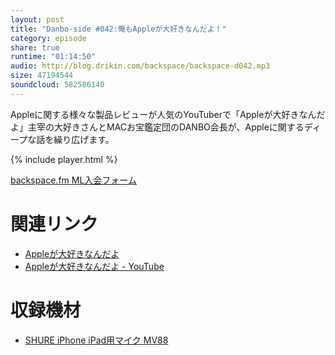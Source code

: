 ```yaml
---
layout: post
title: "Danbo-side #042:俺もAppleが大好きなんだよ！"
category: episode
share: true
runtime: "01:14:50"
audio: http://blog.drikin.com/backspace/backspace-d042.mp3
size: 47194544
soundcloud: 582586140
---
```


Appleに関する様々な製品レビューが人気のYouTuberで「Appleが大好きなんだよ」主宰の大好きさんとMACお宝鑑定団のDANBO会長が、Appleに関するディープな話を繰り広げます。

{% include player.html %}

[backspace.fm ML入会フォーム](http://backspace.us11.list-manage.com/subscribe?u=09c933bd3997c1d16dbed156a&id=84b6529b91)

# 関連リンク
* [Appleが大好きなんだよ](http://www.applemacgeek.net/)
* [Appleが大好きなんだよ - YouTube](https://www.youtube.com/channel/UCCD76tKlE45u1YTX0cVh1OQ)

# 収録機材
* [SHURE iPhone iPad用マイク MV88](http://amzn.to/1UpQQIG)
